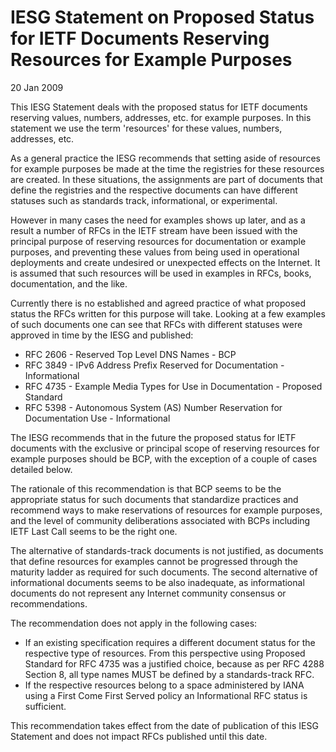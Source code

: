 IESG Statement on Proposed Status for IETF Documents Reserving Resources for Example Purposes
=============================================================================================

20 Jan 2009

This IESG Statement deals with the proposed status for IETF documents reserving values, numbers, addresses, etc. for example purposes. In this statement we use the term 'resources' for these values, numbers, addresses, etc.

As a general practice the IESG recommends that setting aside of resources for example purposes be made at the time the registries for these resources are created. In these situations, the assignments are part of documents that define the registries and the respective documents can have different statuses such as standards track, informational, or experimental.  


However in many cases the need for examples shows up later, and as a result a number of RFCs in the IETF stream have been issued with the principal purpose of reserving resources for documentation or example purposes, and preventing these values from being used in operational deployments and create undesired or unexpected effects on the Internet. It is assumed that such resources will be used in examples in RFCs, books, documentation, and the like. 

Currently there is no established and agreed practice of what proposed status the RFCs written for this purpose will take. Looking at a few examples of such documents one can see that RFCs with different statuses were approved in time by the IESG and published: 

* RFC 2606 - Reserved Top Level DNS Names - BCP
* RFC 3849 - IPv6 Address Prefix Reserved for Documentation - Informational
* RFC 4735 - Example Media Types for Use in Documentation - Proposed Standard
* RFC 5398 - Autonomous System (AS) Number Reservation for Documentation Use - Informational

The IESG recommends that in the future the proposed status for IETF documents with the exclusive or principal scope of reserving resources for example purposes should be BCP, with the exception of a couple of cases detailed below.

The rationale of this recommendation is that BCP seems to be the appropriate status for such documents that standardize practices and recommend ways to make reservations of resources for example purposes, and the level of community deliberations associated with BCPs including IETF Last Call seems to be the right one.

The alternative of standards-track documents is not justified, as documents that define resources for examples cannot be progressed through the maturity ladder as required for such documents. The second alternative of informational documents seems to be also inadequate, as informational documents do not represent any Internet community consensus or recommendations.

The recommendation does not apply in the following cases:

* If an existing specification requires a different document status for the respective type of resources. From this perspective using Proposed Standard for RFC 4735 was a justified choice, because as per RFC 4288 Section 8, all type names MUST be defined by a standards-track RFC.
* If the respective resources belong to a space administered by IANA using a First Come First Served policy an Informational RFC status is sufficient.

This recommendation takes effect from the date of publication of this IESG Statement and does not impact RFCs published until this date.

